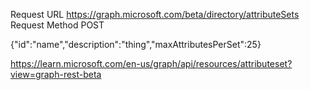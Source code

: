 Request URL
https://graph.microsoft.com/beta/directory/attributeSets
Request Method
POST

{"id":"name","description":"thing","maxAttributesPerSet":25}

https://learn.microsoft.com/en-us/graph/api/resources/attributeset?view=graph-rest-beta